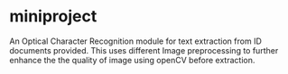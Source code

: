 # miniproject
An Optical Character Recognition module for text extraction from ID documents provided.
This uses different Image preprocessing to further enhance the the quality of image using openCV before extraction.
